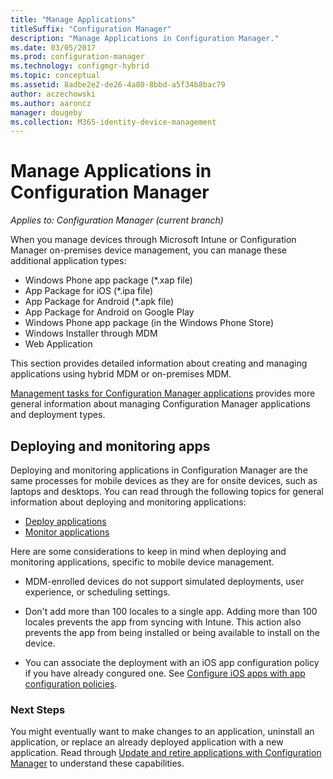 ```yaml
---
title: "Manage Applications"
titleSuffix: "Configuration Manager"
description: "Manage Applications in Configuration Manager."
ms.date: 03/05/2017
ms.prod: configuration-manager
ms.technology: configmgr-hybrid
ms.topic: conceptual
ms.assetid: 8adbe2e2-de26-4a80-8bbd-a5f34b8bac79
author: aczechowski
ms.author: aaroncz
manager: dougeby
ms.collection: M365-identity-device-management
---
```

# Manage Applications in Configuration Manager

*Applies to: Configuration Manager (current branch)*

When you manage devices through Microsoft Intune or Configuration Manager on-premises device management, you can manage these additional application types:
- Windows Phone app package (*.xap file)
- App Package for iOS (*.ipa file)
- App Package for Android (*.apk file)
- App Package for Android on Google Play
- Windows Phone app package (in the Windows Phone Store)
- Windows Installer through MDM
- Web Application

This section provides detailed information about creating and managing applications using hybrid MDM or on-premises MDM.

[Management tasks for Configuration Manager applications](../../apps/deploy-use/management-tasks-applications.md) provides more general information about managing Configuration Manager applications and deployment types.

## Deploying and monitoring apps

Deploying and monitoring applications in Configuration Manager are the same processes for mobile devices as they are for onsite devices, such as laptops and desktops. You can read through the following topics for general information about deploying and monitoring applications:

- [Deploy applications](../../apps/deploy-use/deploy-applications.md)
- [Monitor applications](../../apps/deploy-use/monitor-applications-from-the-console.md)

Here are some considerations to keep in mind when deploying and monitoring applications, specific to mobile device management.

- MDM-enrolled devices do not support simulated deployments, user experience, or scheduling settings.

- Don't add more than 100 locales to a single app. Adding more than 100 locales prevents the app from syncing with Intune. This action also prevents the app from being installed or being available to install on the device.

- You can associate the deployment with an iOS app configuration policy if you have already congured one. See [Configure iOS apps with app configuration policies](configure-ios-apps-with-app-configuration-policies.md).

### Next Steps

You might eventually want to make changes to an application, uninstall an application, or replace an already deployed application with a new application. Read through [Update and retire applications with Configuration Manager](../../apps/deploy-use/update-and-retire-applications.md) to understand these capabilities.
